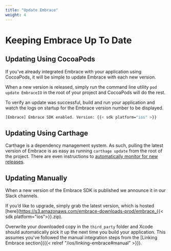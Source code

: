 ```yaml
---
title: "Update Embrace"
weight: 4
---
```


# Keeping Embrace Up To Date

## Updating Using CocoaPods

If you've already integrated Embrace with your application using CocoaPods, it will be simple to update Embrace with each new version.

When a new version is released, simply run the command line utility `pod update EmbraceIO` in the root of your project and CocoaPods will do the rest.

To verify an update was successful, build and run your application and watch the logs on startup for the Embrace version number to be displayed.

```sh
[Embrace] Embrace SDK enabled. Version: {{< sdk platform="ios" >}}
```

## Updating Using Carthage

Carthage is a dependency management system. As such, pulling the latest version of Embrace is as easy as running `carthage update` from the root of the project.
There are even instructions to [automatically monitor for new releases](https://github.com/Carthage/Carthage#optionally-add-build-phase-to-warn-about-outdated-dependencies). 

## Updating Manually 

When a new version of the Embrace SDK is published we announce it in our Slack channels. 

If you’d like to upgrade, simply grab the latest version, which is hosted [here](https://s3.amazonaws.com/embrace-downloads-prod/embrace_{{< sdk platform="ios">}}.zip).

Overwrite your downloaded copy in the `third_party` folder and Xcode should automatically pick it up the next time you build your application. This assumes you've followed the manual integration steps from the [Linking Embrace section]({{< relref "/ios/linking-embrace#manual" >}}).
